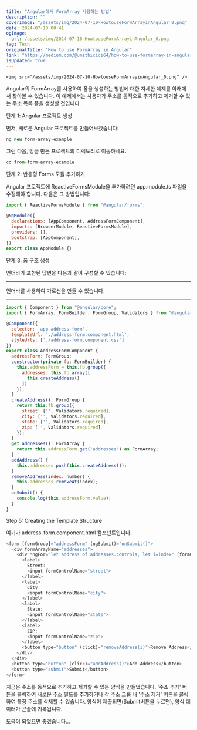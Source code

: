 ```yaml
---
title: "Angular에서 FormArray 사용하는 방법"
description: ""
coverImage: "/assets/img/2024-07-10-HowtouseFormArrayinAngular_0.png"
date: 2024-07-10 00:41
ogImage:
  url: /assets/img/2024-07-10-HowtouseFormArrayinAngular_0.png
tag: Tech
originalTitle: "How to use FormArray in Angular"
link: "https://medium.com/@umitbicici64/how-to-use-formarray-in-angular-cf603c93176b"
isUpdated: true
---
```


`<img src="/assets/img/2024-07-10-HowtouseFormArrayinAngular_0.png" />`

Angular의 FormArray를 사용하여 폼을 생성하는 방법에 대한 자세한 예제를 아래에서 찾아볼 수 있습니다. 이 예제에서는 사용자가 주소를 동적으로 추가하고 제거할 수 있는 주소 목록 폼을 생성할 것입니다.

단계 1: Angular 프로젝트 생성

먼저, 새로운 Angular 프로젝트를 만들어보겠습니다:

<div class="content-ad"></div>

```js
ng new form-array-example
```

그런 다음, 방금 만든 프로젝트의 디렉토리로 이동하세요.

```js
cd from-form-array-example
```

단계 2: 반응형 Forms 모듈 추가하기

<div class="content-ad"></div>

Angular 프로젝트에 ReactiveFormsModule을 추가하려면 app.module.ts 파일을 수정해야 합니다. 다음은 그 방법입니다:

```js
import { ReactiveFormsModule } from "@angular/forms";
```

```js
@NgModule({
  declarations: [AppComponent, AddressFormComponent],
  imports: [BrowserModule, ReactiveFormsModule],
  providers: [],
  bootstrap: [AppComponent],
})
export class AppModule {}
```

단계 3: 폼 구조 생성

<div class="content-ad"></div>

언더바가 포함된 답변을 다음과 같이 구성할 수 있습니다:

---

언더바를 사용하여 가로선을 만들 수 있습니다.

---

<div class="content-ad"></div>

```js
import { Component } from "@angular/core";
import { FormArray, FormBuilder, FormGroup, Validators } from "@angular/forms";
```

```js
@Component({
  selector: 'app-address-form',
  templateUrl: './address-form.component.html',
  styleUrls: ['./address-form.component.css']
})
export class AddressFormComponent {
  addressForm: FormGroup;
  constructor(private fb: FormBuilder) {
    this.addressForm = this.fb.group({
      addresses: this.fb.array([
        this.createAddress()
      ])
    });
  }
  createAddress(): FormGroup {
    return this.fb.group({
      street: ['', Validators.required],
      city: ['', Validators.required],
      state: ['', Validators.required],
      zip: ['', Validators.required]
    });
  }
  get addresses(): FormArray {
    return this.addressForm.get('addresses') as FormArray;
  }
  addAddress() {
    this.addresses.push(this.createAddress());
  }
  removeAddress(index: number) {
    this.addresses.removeAt(index);
  }
  onSubmit() {
    console.log(this.addressForm.value);
  }
}
```

Step 5: Creating the Template Structure

여기가 address-form.component.html 컴포넌트입니다.

<div class="content-ad"></div>

```js
<form [formGroup]="addressForm" (ngSubmit)="onSubmit()">
  <div formArrayName="addresses">
    <div *ngFor="let address of addresses.controls; let i=index" [formGroup]="address">
      <label>
        Street:
        <input formControlName="street">
      </label>
      <label>
        City:
        <input formControlName="city">
      </label>
      <label>
        State:
        <input formControlName="state">
      </label>
      <label>
        ZIP:
        <input formControlName="zip">
      </label>
      <button type="button" (click)="removeAddress(i)">Remove Address</button>
    </div>
  </div>
  <button type="button" (click)="addAddress()">Add Address</button>
  <button type="submit">Submit</button>
</form>
```

지금은 주소를 동적으로 추가하고 제거할 수 있는 양식을 만들었습니다. '주소 추가' 버튼을 클릭하여 새로운 주소 필드를 추가하거나 각 주소 그룹 내 '주소 제거' 버튼을 클릭하여 특정 주소를 삭제할 수 있습니다. 양식이 제출되면(Submit버튼을 누르면), 양식 데이터가 콘솔에 기록됩니다.

도움이 되었으면 좋겠습니다…
